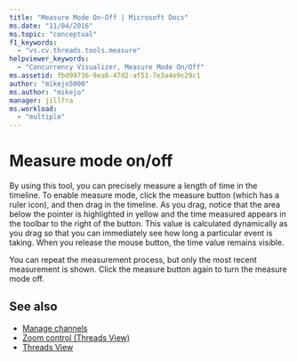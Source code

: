 ```yaml
---
title: "Measure Mode On-Off | Microsoft Docs"
ms.date: "11/04/2016"
ms.topic: "conceptual"
f1_keywords:
  - "vs.cv.threads.tools.measure"
helpviewer_keywords:
  - "Concurrency Visualizer, Measure Mode On/Off"
ms.assetid: fbd99736-9ea8-47d2-af51-7e3a4e9c29c1
author: "mikejo5000"
ms.author: "mikejo"
manager: jillfra
ms.workload:
  - "multiple"
---
```

# Measure mode on/off
By using this tool, you can precisely measure a length of time in the timeline. To enable measure mode, click the measure button (which has a ruler icon), and then drag in the timeline. As you drag, notice that the area below the pointer is highlighted in yellow and the time measured appears in the toolbar to the right of the button. This value is calculated dynamically as you drag so that you can immediately see how long a particular event is taking. When you release the mouse button, the time value remains visible.

 You can repeat the measurement process, but only the most recent measurement is shown. Click the measure button again to turn the measure mode off.

## See also
- [Manage channels](../profiling/manage-channels.md)
- [Zoom control (Threads View)](../profiling/zoom-control-threads-view.md)
- [Threads View](../profiling/threads-view-parallel-performance.md)